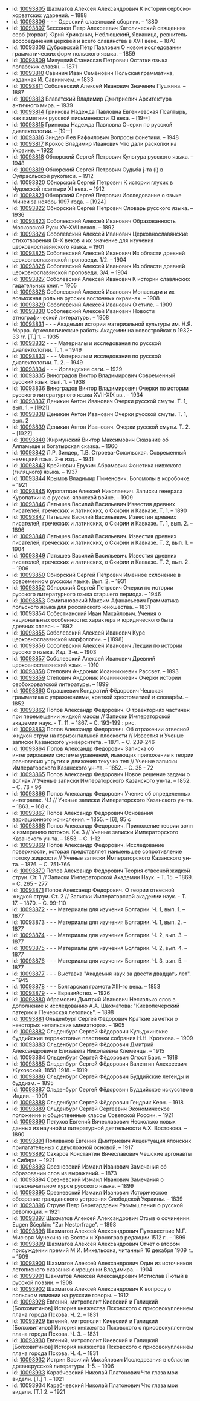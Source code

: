 <ul>
<li>id: <a href="http://books.e-heritage.ru/book/10093805">10093805</a>	Шахматов Алексей Александрович К истории сербско-хорватских ударений. – 1888</li>
<li>id: <a href="http://books.e-heritage.ru/book/10093806">10093806</a>	- - - Одесский славянский сборник. – 1880</li>
<li>id: <a href="http://books.e-heritage.ru/book/10093807">10093807</a>	Бессонов Петр Алексеевич Католический священник серб (хорват) Юрий Крижанич, Неблюшский, Явканица, ревнитель воссоединения церквей и всего славянства в XVII веке. – 1870</li>
<li>id: <a href="http://books.e-heritage.ru/book/10093808">10093808</a>	Дубровский Пётр Павлович О новом исследовании грамматических форм польского языка. – 1859</li>
<li>id: <a href="http://books.e-heritage.ru/book/10093809">10093809</a>	Микуцкий Станислав Петрович Остатки языка полабских славян. – 1871</li>
<li>id: <a href="http://books.e-heritage.ru/book/10093810">10093810</a>	Савинич Иван Семёнович Польская грамматика, изданная И. Савиничем. – 1833</li>
<li>id: <a href="http://books.e-heritage.ru/book/10093811">10093811</a>	Соболевский Алексей Иванович Значение Пушкина. – 1887</li>
<li>id: <a href="http://books.e-heritage.ru/book/10093813">10093813</a>	Блаватский Владимир Дмитриевич Архитектура античного мира. – 1939</li>
<li>id: <a href="http://books.e-heritage.ru/book/10093814">10093814</a>	Гринкова Надежда Павловна Евгениевская Псалтырь, как памятник русской письменности XI века. – [19--]</li>
<li>id: <a href="http://books.e-heritage.ru/book/10093815">10093815</a>	Гринкова Надежда Павловна Очерки по русской диалектологии. – [19--]</li>
<li>id: <a href="http://books.e-heritage.ru/book/10093816">10093816</a>	Зиндер Лев Рафаилович Вопросы фонетики. – 1948</li>
<li>id: <a href="http://books.e-heritage.ru/book/10093817">10093817</a>	Крокос Владимир Иванович Что дали раскопки на Украине. – 1922</li>
<li>id: <a href="http://books.e-heritage.ru/book/10093818">10093818</a>	Обнорский Сергей Петрович Культура русского языка. – 1948</li>
<li>id: <a href="http://books.e-heritage.ru/book/10093819">10093819</a>	Обнорский Сергей Петрович Судьба j-та (i) в Супрасльской рукописи. – 1912</li>
<li>id: <a href="http://books.e-heritage.ru/book/10093820">10093820</a>	Обнорский Сергей Петрович К истории глухих в Чудовской псалтыри XI века. – 1912</li>
<li>id: <a href="http://books.e-heritage.ru/book/10093821">10093821</a>	Обнорский Сергей Петрович Исследование о языке Минеи за ноябрь 1097 года. – [1924]</li>
<li>id: <a href="http://books.e-heritage.ru/book/10093822">10093822</a>	Обнорский Сергей Петрович Словарь русского языка. – 1936</li>
<li>id: <a href="http://books.e-heritage.ru/book/10093823">10093823</a>	Соболевский Алексей Иванович Образованность Московской Руси XV-XVII веков. – 1892</li>
<li>id: <a href="http://books.e-heritage.ru/book/10093824">10093824</a>	Соболевский Алексей Иванович Церковнославянские стихотворения IX-X веков и их значение для изучения церковнославянского языка. – 1901</li>
<li>id: <a href="http://books.e-heritage.ru/book/10093825">10093825</a>	Соболевский Алексей Иванович Из области древней церковнославянской проповеди. 1/2. – 1904</li>
<li>id: <a href="http://books.e-heritage.ru/book/10093826">10093826</a>	Соболевский Алексей Иванович Из области древней церковнославянской проповеди. 3/4. – 1904</li>
<li>id: <a href="http://books.e-heritage.ru/book/10093827">10093827</a>	Соболевский Алексей Иванович К истории славянских гадательных книг. – 1905</li>
<li>id: <a href="http://books.e-heritage.ru/book/10093828">10093828</a>	Соболевский Алексей Иванович Монастыри и их возможная роль на русских восточных окраинах. – 1908</li>
<li>id: <a href="http://books.e-heritage.ru/book/10093829">10093829</a>	Соболевский Алексей Иванович О стиле. – 1909</li>
<li>id: <a href="http://books.e-heritage.ru/book/10093830">10093830</a>	Соболевский Алексей Иванович Новости этнографической литературы. – 1908</li>
<li>id: <a href="http://books.e-heritage.ru/book/10093831">10093831</a>	- - - Академия истории материальной культуры им. Н.Я. Марра. Археологические работы Академии на новостройках в 1932-33 гг. [Т.] 1. – 1935</li>
<li>id: <a href="http://books.e-heritage.ru/book/10093832">10093832</a>	- - - Материалы и исследования по русской диалектологии. Т. 1. – 1949</li>
<li>id: <a href="http://books.e-heritage.ru/book/10093833">10093833</a>	- - - Материалы и исследования по русской диалектологии. Т. 2. – 1949</li>
<li>id: <a href="http://books.e-heritage.ru/book/10093834">10093834</a>	- - - Ирландские саги. – 1929</li>
<li>id: <a href="http://books.e-heritage.ru/book/10093835">10093835</a>	Виноградов Виктор Владимирович Современный русский язык. Вып. 1. – 1938</li>
<li>id: <a href="http://books.e-heritage.ru/book/10093836">10093836</a>	Виноградов Виктор Владимирович Очерки по истории русского литературного языка XVII-XIX вв.. – 1934</li>
<li>id: <a href="http://books.e-heritage.ru/book/10093837">10093837</a>	Деникин Антон Иванович Очерки русской смуты. Т. 1, вып. 1. – [1921]</li>
<li>id: <a href="http://books.e-heritage.ru/book/10093838">10093838</a>	Деникин Антон Иванович Очерки русской смуты. Т. 1, вып. 2</li>
<li>id: <a href="http://books.e-heritage.ru/book/10093839">10093839</a>	Деникин Антон Иванович. Очерки русской смуты. Т. 2. – [1922]</li>
<li>id: <a href="http://books.e-heritage.ru/book/10093840">10093840</a>	Жирмунский Виктор Максимович Сказание об Алпамыше и богатырская сказка. – 1960</li>
<li>id: <a href="http://books.e-heritage.ru/book/10093842">10093842</a>	Л.Р. Зиндер, Т.В. Строева-Сокольская. Современный немецкий язык. 2-е изд.. – 1941</li>
<li>id: <a href="http://books.e-heritage.ru/book/10093843">10093843</a>	Крейнович Ерухим Абрамович Фонетика нивхского (гиляцкого) языка. – 1937</li>
<li>id: <a href="http://books.e-heritage.ru/book/10093844">10093844</a>	Крымов Владимир Пименович. Богомолы в коробочке. – 1921</li>
<li>id: <a href="http://books.e-heritage.ru/book/10093845">10093845</a>	Куропаткин Алексей Николаевич. Записки генерала Куропаткина о русско-японской войне. – 1909</li>
<li>id: <a href="http://books.e-heritage.ru/book/10093846">10093846</a>	Латышев Василий Васильевич Известия древних писателей, греческих и латинских, о Скифии и Кавказе. Т. 1. – 1890</li>
<li>id: <a href="http://books.e-heritage.ru/book/10093847">10093847</a>	Латышев Василий Васильевич. Известия древних писателей, греческих и латинских, о Скифии и Кавказе. Т. 1, вып. 2. – 1896</li>
<li>id: <a href="http://books.e-heritage.ru/book/10093848">10093848</a>	Латышев Василий Васильевич. Известия древних писателей, греческих и латинских, о Скифии и Кавказе. Т. 2, вып. 1. – 1904</li>
<li>id: <a href="http://books.e-heritage.ru/book/10093849">10093849</a>	Латышев Василий Васильевич. Известия древних писателей, греческих и латинских, о Скифии и Кавказе. Т. 2, вып. 2. – 1906</li>
<li>id: <a href="http://books.e-heritage.ru/book/10093850">10093850</a>	Обнорский Сергей Петрович Именное склонение в современном русском языке. Вып. 2. – 1931</li>
<li>id: <a href="http://books.e-heritage.ru/book/10093852">10093852</a>	Обнорский Сергей Петрович Очерки по истории русского литературного языка старшего периода. – 1946</li>
<li>id: <a href="http://books.e-heritage.ru/book/10093853">10093853</a>	Семигиновский Максим Афанасьевич Грамматика польского языка для российского юношества. – 1831</li>
<li>id: <a href="http://books.e-heritage.ru/book/10093854">10093854</a>	Собестианский Иван Михайлович. Учения о национальных особенностях характера и юридического быта древних славян. – 1892</li>
<li>id: <a href="http://books.e-heritage.ru/book/10093855">10093855</a>	Соболевский Алексей Иванович Курс церковнославянской морфологии. – [1898]</li>
<li>id: <a href="http://books.e-heritage.ru/book/10093856">10093856</a>	Соболевский Алексей Иванович Лекции по истории русского языка. Изд. 3-е. – 1903</li>
<li>id: <a href="http://books.e-heritage.ru/book/10093857">10093857</a>	Соболевский Алексей Иванович Древний церковнославянский язык. – 1910</li>
<li>id: <a href="http://books.e-heritage.ru/book/10093858">10093858</a>	Степович Андроник Иоанникиевич Рассвет. – 1893</li>
<li>id: <a href="http://books.e-heritage.ru/book/10093859">10093859</a>	Степович Андроник Иоанникиевич Очерки истории сербохорватской литературы. – 1899</li>
<li>id: <a href="http://books.e-heritage.ru/book/10093860">10093860</a>	Страшкевич Кондратий Фёдорович Чешская грамматика с упражнениями, краткой хрестоматией и словарём. – 1852</li>
<li>id: <a href="http://books.e-heritage.ru/book/10093862">10093862</a>	Попов Александр Федорович. О траекториях частичек при перемещении жидкой массы // Записки Императорской академии наук. - Т. 11. – 1867. – С. 193-199 : рис.</li>
<li>id: <a href="http://books.e-heritage.ru/book/10093863">10093863</a>	Попов Александр Федорович. Об отражении отвесной жидкой струи на горизонтальной плоскости // Известия и Ученые записки Казанского университета. – 1871. – C. 239-246</li>
<li>id: <a href="http://books.e-heritage.ru/book/10093864">10093864</a>	Попов Александр Федорович Записка об интегрировании системы уравнений, имеющих приложение к теории равновесия упругих и движения текучих тел // Ученые записки Императорского Казанского ун-та. – 1852. – С. 35 - 72</li>
<li>id: <a href="http://books.e-heritage.ru/book/10093865">10093865</a>	Попов Александр Федорович Новое решение задачи о волнах // Ученые записки Императорского Казанского ун-та. – 1852. – С. 73 - 96</li>
<li>id: <a href="http://books.e-heritage.ru/book/10093866">10093866</a>	Попов Александр Федорович Учение об определенных интегралах. Ч.1 // Ученые записки Императорского Казанского ун-та. – 1863. – 168 с.</li>
<li>id: <a href="http://books.e-heritage.ru/book/10093867">10093867</a>	Попов Александр Федорович Основания вариационного исчисления. – 1855. – [6], 95 с</li>
<li>id: <a href="http://books.e-heritage.ru/book/10093868">10093868</a>	Попов Александр Федорович. Приложение теории волн к измерению потоков. Кн. 3 // Ученые записки Императорского Казанского ун-та. – 1853. – С. 1-12</li>
<li>id: <a href="http://books.e-heritage.ru/book/10093869">10093869</a>	Попов Александр Федорович. Исследование поверхности, которая представляет наименьшее сопротивление потоку жидкости // Ученые записки Императорского Казанского ун-та. – 1876. – С. 751-766</li>
<li>id: <a href="http://books.e-heritage.ru/book/10093870">10093870</a>	Попов Александр Федорович Теория отвесной жидкой струи. Ст. 1 // Записки Императорской Академии Наук. - Т. 15. – 1869. – С. 265 - 277</li>
<li>id: <a href="http://books.e-heritage.ru/book/10093871">10093871</a>	Попов Александр Федорович. О теории отвесной жидкой струи. Ст. 2 // Записки Императорской академии наук. - Т. 17. – 1870. – С. 99-110</li>
<li>id: <a href="http://books.e-heritage.ru/book/10093872">10093872</a>	- - - Материалы для изучения Болгарии. Ч. 1, вып. 1. – 1877</li>
<li>id: <a href="http://books.e-heritage.ru/book/10093873">10093873</a>	- - - Материалы для изучения Болгарии. Ч. 1, вып. 2. – 1877</li>
<li>id: <a href="http://books.e-heritage.ru/book/10093874">10093874</a>	- - - Материалы для изучения Болгарии. Ч. 2, вып. 3. – 1877</li>
<li>id: <a href="http://books.e-heritage.ru/book/10093875">10093875</a>	- - - Материалы для изучения Болгарии. Ч. 2, вып. 4. – 1877</li>
<li>id: <a href="http://books.e-heritage.ru/book/10093876">10093876</a>	- - - Материалы для изучения Болгарии. Ч. 3, вып. 5. – 1877</li>
<li>id: <a href="http://books.e-heritage.ru/book/10093877">10093877</a>	- - - Выставка "Академия наук за двести двадцать лет". – 1945</li>
<li>id: <a href="http://books.e-heritage.ru/book/10093878">10093878</a>	- - - Болгарская грамота XIII-го века. – 1853</li>
<li>id: <a href="http://books.e-heritage.ru/book/10093879">10093879</a>	- - - Евразийство. – 1926</li>
<li>id: <a href="http://books.e-heritage.ru/book/10093880">10093880</a>	Абрамович Дмитрий Иванович Несколько слов в дополнение к исследованию А.А. Шахматова: "Киевопечерский патерик и Печерская летопись". – 1898</li>
<li>id: <a href="http://books.e-heritage.ru/book/10093881">10093881</a>	Ольденбург Сергей Фёдорович Краткие заметки о некоторых непальских миниатюрах. – 1905</li>
<li>id: <a href="http://books.e-heritage.ru/book/10093882">10093882</a>	Ольденбург Сергей Фёдорович Кульджинские буддийские терракотовые пластинки собрания Н.Н. Кроткова. – 1909</li>
<li>id: <a href="http://books.e-heritage.ru/book/10093883">10093883</a>	Ольденбург Сергей Фёдорович Дмитрий Александрович и Елизавета Николаевна Клеменцы. – 1915</li>
<li>id: <a href="http://books.e-heritage.ru/book/10093884">10093884</a>	Ольденбург Сергей Фёдорович Огюст Барт. – 1918</li>
<li>id: <a href="http://books.e-heritage.ru/book/10093885">10093885</a>	Ольденбург Сергей Фёдорович Валентин Алексеевич Жуковский, 1858-1918. – 1919</li>
<li>id: <a href="http://books.e-heritage.ru/book/10093886">10093886</a>	Ольденбург Сергей Фёдорович Буддийские легенды и буддизм. – 1895</li>
<li>id: <a href="http://books.e-heritage.ru/book/10093887">10093887</a>	Ольденбург Сергей Фёдорович Буддийское искусство в Индии. – 1901</li>
<li>id: <a href="http://books.e-heritage.ru/book/10093888">10093888</a>	Ольденбург Сергей Фёдорович Гендрик Керн. – 1918</li>
<li>id: <a href="http://books.e-heritage.ru/book/10093889">10093889</a>	Ольденбург Сергей Сергеевич Экономическое положение и общественные классы Советской России. – 1921</li>
<li>id: <a href="http://books.e-heritage.ru/book/10093890">10093890</a>	Петухов Евгений Вячеславович Несколько новых данных из научной и литературной деятельности А.Х. Востокова. – 1890</li>
<li>id: <a href="http://books.e-heritage.ru/book/10093891">10093891</a>	Поливанов Евгений Дмитриевич Акцентуация японских прилагательных с двусложной основой. – 1917</li>
<li>id: <a href="http://books.e-heritage.ru/book/10093892">10093892</a>	Сахаров Константин Вячеславович Чешские аргонавты в Сибири. – 1921</li>
<li>id: <a href="http://books.e-heritage.ru/book/10093893">10093893</a>	Срезневский Измаил Иванович Замечания об образовании слов из выражений. – 1873</li>
<li>id: <a href="http://books.e-heritage.ru/book/10093894">10093894</a>	Срезневский Измаил Иванович Замечания о первоначальном курсе русского языка. – 1899</li>
<li>id: <a href="http://books.e-heritage.ru/book/10093895">10093895</a>	Срезневский Измаил Иванович Историческое обозрение гражданского устроения Слободской Украины. – 1839</li>
<li>id: <a href="http://books.e-heritage.ru/book/10093896">10093896</a>	Струве Петр Бернгардович Размышления о русской революции. – 1921</li>
<li>id: <a href="http://books.e-heritage.ru/book/10093897">10093897</a>	Шахматов Алексей Александрович Отзыв о сочинении: Eugen Ščepkin: "Zur Nestorfrage". – 1898</li>
<li>id: <a href="http://books.e-heritage.ru/book/10093898">10093898</a>	Шахматов Алексей Александрович Путешествие М.Г. Мисюря Мунехина на Восток и Хронограф редакции 1512 г.. – 1899</li>
<li>id: <a href="http://books.e-heritage.ru/book/10093899">10093899</a>	Шахматов Алексей Александрович Отчет о втором присуждении премий М.И. Михельсона, читанный 16 декабря 1909 г.. – 1909</li>
<li>id: <a href="http://books.e-heritage.ru/book/10093900">10093900</a>	Шахматов Алексей Александрович Один из источников летописного сказания о крещении Владимира. – 1904</li>
<li>id: <a href="http://books.e-heritage.ru/book/10093901">10093901</a>	Шахматов Алексей Александрович Мстислав Лютый в русской поэзии. – 1908</li>
<li>id: <a href="http://books.e-heritage.ru/book/10093902">10093902</a>	Шахматов Алексей Александрович К вопросу о польском влиянии на русские говоры. – 1912</li>
<li>id: <a href="http://books.e-heritage.ru/book/10093928">10093928</a>	Евгений, митрополит Киевский и Галицкий [Болховитинов] История княжества Псковского с присовокуплением плана города Пскова. Ч. 2. – 1831</li>
<li>id: <a href="http://books.e-heritage.ru/book/10093929">10093929</a>	Евгений, митрополит Киевский и Галицкий [Болховитинов] История княжества Псковского с присовокуплением плана города Пскова. Ч. 3. – 1831</li>
<li>id: <a href="http://books.e-heritage.ru/book/10093930">10093930</a>	Евгений, митрополит Киевский и Галицкий [Болховитинов] История княжества Псковского с присовокуплением плана города Пскова. Ч. 4. – 1831</li>
<li>id: <a href="http://books.e-heritage.ru/book/10093932">10093932</a>	Истрин Василий Михайлович Исследования в области древнерусской литературы. 1-5. – 1906</li>
<li>id: <a href="http://books.e-heritage.ru/book/10093933">10093933</a>	Карабчевский Николай Платонович Что глаза мои видели. [Т.] 1. – 1921</li>
<li>id: <a href="http://books.e-heritage.ru/book/10093934">10093934</a>	Карабчевский Николай Платонович Что глаза мои видели. [Т.] 2. – 1921</li>
</ul>
